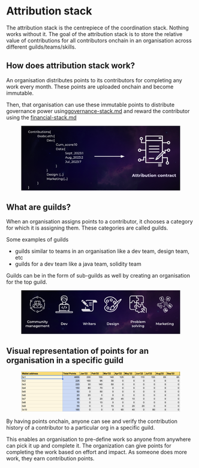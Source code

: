 # Attribution stack

The attribution stack is the centrepiece of the coordination stack. Nothing works without it. The goal of the attribution stack is to store the relative value of contributions for all contributors onchain in an organisation across different guilds/teams/skills.

## **How does attribution stack work?**

An organisation distributes points to its contributors for completing any work every month. These points are uploaded onchain and become immutable.

Then, that organisation can use these immutable points to distribute governance power using[governance-stack.md](governance-stack.md "mention") and reward the contributor using the [financial-stack.md](financial-stack.md "mention")



<figure><img src="../../.gitbook/assets/image (3).png" alt=""><figcaption></figcaption></figure>

## What are guilds?

When an organisation assigns points to a contributor, it chooses a category for which it is assigning them. These categories are called guilds.

Some examples of guilds

* guilds similar to teams in an organisation like a dev team, design team, etc
* guilds for a dev team like a java team, solidity team

Guilds can be in the form of sub-guilds as well by creating an organisation for the top guild.

<figure><img src="../../.gitbook/assets/image (1).png" alt=""><figcaption></figcaption></figure>

## Visual representation of points for an organisation in a specific guild

<figure><img src="../../.gitbook/assets/image (2).png" alt=""><figcaption></figcaption></figure>

By having points onchain, anyone can see and verify the contribution history of a contributor to a particular org in a specific guild.



This enables an organisation to pre-define work so anyone from anywhere can pick it up and complete it. The organization can give points for completing the work based on effort and impact. As someone does more work, they earn contribution points.&#x20;
